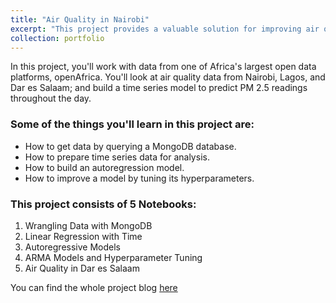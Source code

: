 ```yaml
---
title: "Air Quality in Nairobi"
excerpt: "This project provides a valuable solution for improving air quality management in major African cities, namely Nairobi, Lagos, and Dar es Salaam. Leveraging data from openAfrica, we developed a time series model to predict PM 2.5 readings throughout the day, offering actionable insights for local governments, environmental agencies, and health organizations. It empowers decision-makers to implement targeted interventions, reduce pollution levels, and enhance public health, addressing critical air quality concerns across these urban centers.<br/><img src='/images/pollution.jpeg' width='400px' style='display: block; margin: 0 auto;'>"
collection: portfolio
---
```


In this project, you'll work with data from one of Africa's largest open data platforms, openAfrica. You'll look at air quality data from Nairobi, Lagos, and Dar es Salaam; and build a time series model to predict PM 2.5 readings throughout the day.

### Some of the things you'll learn in this project are:
- How to get data by querying a MongoDB database.
- How to prepare time series data for analysis.
- How to build an autoregression model.
- How to improve a model by tuning its hyperparameters.

### This project consists of 5 Notebooks:
1. Wrangling Data with MongoDB
2. Linear Regression with Time
3. Autoregressive Models
4. ARMA Models and Hyperparameter Tuning
5. Air Quality in Dar es Salaam

You can find the whole project blog [here](https://www.notion.so/Project_3-320f2f1f775e4b9c8c2c6b579134d689?pvs=4)



